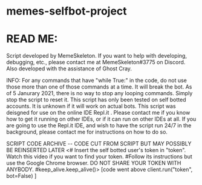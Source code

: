 # memes-selfbot-project



# READ ME:
Script developed by MemeSkeleton. If you want to help with developing, debugging, etc., 
please contact me at MemeSkeleton#3775 on Discord.
Also developed with the assistance of Ghost Cray.

INFO:
For any commands that have "while True:" in the code, do not use those more than one of those commands
at a time. It will break the bot.
As of 5 Janurary 2021, there is no way to stop any looping commands. Simply stop the script to reset it.
This script has only been tested on self botted accounts. It is unknown if it will work on actual bots.
This script was deisgned for use on the online IDE Repl.it . Please contact me if you know how to get it running on other IDEs,
or if it can run on other IDEs at all.
If you are going to use the Repl.it IDE, and wish to have the script run 24/7 in
the background, please contact me for instructions on how to do so.
























































SCRIPT CODE ARCHIVE -- CODE CUT FROM SCRIPT BUT MAY POSSIBLY BE REINSERTED LATER
<# Insert the self botted user's token in "token". Watch this video if you want to find your token. 
#Follow its instructions but use the Google Chrome browser. DO NOT SHARE YOUR TOKEN WITH ANYBODY.
#keep_alive.keep_alive()> [code went above client.run("token", bot=False) ]
